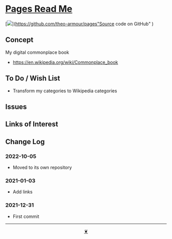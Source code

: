 # [Pages Read Me](https://theo-armour.github.io/2pages/README.md)

[![]( https://pushme-pullyou.github.io/tootoo-2022/assets/icons/mark-github.svg )](https://github.com/theo-armour/pages"Source code on GitHub" )


## Concept

My digital commonplace book

* https://en.wikipedia.org/wiki/Commonplace_book


## To Do / Wish List

* Transform my categories to Wikipedia categories


## Issues

## Links of Interest


## Change Log

### 2022-10-05

* Moved to its own repository


### 2021-01-03

* Add links

### 2021-12-31

* First commit


***

<center title="Hello! Click me to go up to the top" ><a class=aDingbat href=javascript:window.scrollTo(0,0);> ❦ </a></center>

